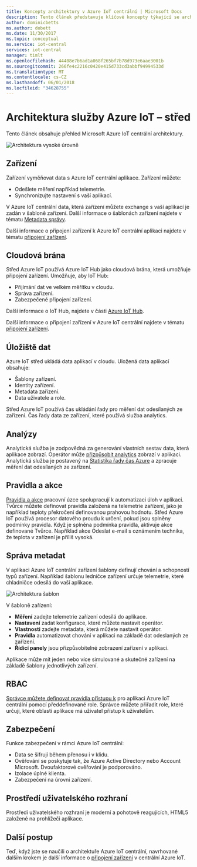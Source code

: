 ```yaml
---
title: Koncepty architektury v Azure IoT centrální | Microsoft Docs
description: Tento článek představuje klíčové koncepty týkající se architektuře Azure IoT centrální
author: dominicbetts
ms.author: dobett
ms.date: 11/30/2017
ms.topic: conceptual
ms.service: iot-central
services: iot-central
manager: timlt
ms.openlocfilehash: 44408e7b6ad1a068f265bf7b78d973e6aae3001b
ms.sourcegitcommit: 266fe4c2216c0420e415d733cd3abbf94994533d
ms.translationtype: MT
ms.contentlocale: cs-CZ
ms.lasthandoff: 06/01/2018
ms.locfileid: "34628755"
---
```

# <a name="azure-iot-central-architecture"></a>Architektura služby Azure IoT – střed

Tento článek obsahuje přehled Microsoft Azure IoT centrální architektury.

![Architektura vysoké úrovně](media/concepts-architecture/architecture.png)

## <a name="devices"></a>Zařízení

Zařízení vyměňovat data s Azure IoT centrální aplikace. Zařízení můžete:

- Odešlete měření například telemetrie.
- Synchronizujte nastavení s vaší aplikací.

V Azure IoT centrální data, která zařízení můžete exchange s vaší aplikací je zadán v šabloně zařízení. Další informace o šablonách zařízení najdete v tématu [Metadata správy](#metadata-management).

Další informace o připojení zařízení k Azure IoT centrální aplikaci najdete v tématu [připojení zařízení](concepts-connectivity.md).

## <a name="cloud-gateway"></a>Cloudová brána

Střed Azure IoT používá Azure IoT Hub jako cloudová brána, která umožňuje připojení zařízení. Umožňuje, aby IoT Hub:

- Přijímání dat ve velkém měřítku v cloudu.
- Správa zařízení.
- Zabezpečené připojení zařízení.

Další informace o IoT Hub, najdete v části [Azure IoT Hub](https://docs.microsoft.com/azure/iot-hub/).

Další informace o připojení zařízení v Azure IoT centrální najdete v tématu [připojení zařízení](concepts-connectivity.md).

## <a name="data-stores"></a>Úložiště dat

Azure IoT střed ukládá data aplikací v cloudu. Uložená data aplikací obsahuje:

- Šablony zařízení.
- Identity zařízení.
- Metadata zařízení.
- Data uživatele a role.

Střed Azure IoT používá čas ukládání řady pro měření dat odesílaných ze zařízení. Čas řady data ze zařízení, které používá služba analytics.

## <a name="analytics"></a>Analýzy

Analytická služba je zodpovědná za generování vlastních sestav data, která aplikace zobrazí. Operátor může [přizpůsobit analytics](howto-create-analytics.md) zobrazí v aplikaci. Analytická služba je postavený na [Statistika řady čas Azure](https://azure.microsoft.com/services/time-series-insights/) a zpracuje měření dat odesílaných ze zařízení.

## <a name="rules-and-actions"></a>Pravidla a akce

[Pravidla a akce](howto-create-telemetry-rules.md) pracovní úzce spolupracují k automatizaci úloh v aplikaci. Tvůrce můžete definovat pravidla založená na telemetrie zařízení, jako je například teploty překročení definovanou prahovou hodnotu. Střed Azure IoT používá procesor datového proudu k určení, pokud jsou splněny podmínky pravidla. Když je splněna podmínka pravidla, aktivuje akce definované Tvůrce. Například akce Odeslat e-mail s oznámením technika, že teplota v zařízení je příliš vysoká.

## <a name="metadata-management"></a>Správa metadat

V aplikaci Azure IoT centrální zařízení šablony definují chování a schopností typů zařízení. Například šablonu ledničce zařízení určuje telemetrie, které chladničce odesílá do vaší aplikace.

![Architektura šablon](media/concepts-architecture/template_architecture.png)

V šabloně zařízení:

- **Měření** zadejte telemetrie zařízení odesílá do aplikace.
- **Nastavení** zadat konfigurace, které můžete nastavit operátor.
- **Vlastnosti** zadejte metadata, která můžete nastavit operátor.
- **Pravidla** automatizovat chování v aplikaci na základě dat odeslaných ze zařízení.
- **Řídicí panely** jsou přizpůsobitelné zobrazení zařízení v aplikaci.

Aplikace může mít jeden nebo více simulované a skutečné zařízení na základě šablony jednotlivých zařízení.

## <a name="rbac"></a>RBAC

[Správce můžete definovat pravidla přístupu k](howto-administer.md) pro aplikaci Azure IoT centrální pomocí předdefinované role. Správce můžete přiřadit role, které určují, které oblasti aplikace má uživatel přístup k uživatelům.

## <a name="security"></a>Zabezpečení

Funkce zabezpečení v rámci Azure IoT centrální:

- Data se šifrují během přenosu i v klidu.
- Ověřování se poskytuje tak, že Azure Active Directory nebo Account Microsoft. Dvoufaktorové ověřování je podporováno.
- Izolace úplné klienta.
- Zabezpečení na úrovni zařízení.

## <a name="ui-shell"></a>Prostředí uživatelského rozhraní

Prostředí uživatelského rozhraní je moderní a pohotově reagujících, HTML5 založené na prohlížeči aplikace.

## <a name="next-steps"></a>Další postup

Teď, když jste se naučili o architektuře Azure IoT centrální, navrhované dalším krokem je další informace o [připojení zařízení](concepts-connectivity.md) v centrální Azure IoT.